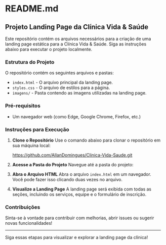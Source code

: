 # README.md

## Projeto Landing Page da Clínica Vida & Saúde

Este repositório contém os arquivos necessários para a criação de uma landing page estática para a Clínica Vida & Saúde. Siga as instruções abaixo para executar o projeto localmente.

### Estrutura do Projeto

O repositório contém os seguintes arquivos e pastas:

- `index.html` - O arquivo principal da landing page.
- `styles.css` - O arquivo de estilos para a página.
- `imagens/` - Pasta contendo as imagens utilizadas na landing page.

### Pré-requisitos

- Um navegador web (como Edge, Google Chrome, Firefox, etc.)

### Instruções para Execução

1. **Clone o Repositório**
   Use o comando abaixo para clonar o repositório em sua máquina local:
  
   https://github.com/AllanDomingues/Clinica-Vida-Saude.git

2. **Acesse a Pasta do Projeto**
   Navegue até a pasta do projeto:

3. **Abra o Arquivo HTML**
   Abra o arquivo `index.html` em um navegador. Você pode fazer isso clicando duas vezes no arquivo.

5. **Visualize a Landing Page**
   A landing page será exibida com todas as seções, incluindo os serviços, equipe e o formulário de inscrição.

### Contribuições

Sinta-se à vontade para contribuir com melhorias, abrir issues ou sugerir novas funcionalidades!

---

Siga essas etapas para visualizar e explorar a landing page da clínica!

